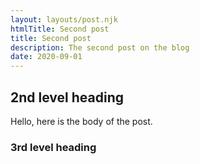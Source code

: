 ```yaml
---
layout: layouts/post.njk
htmlTitle: Second post
title: Second post
description: The second post on the blog
date: 2020-09-01
---
```


## 2nd level heading

Hello, here is the body of the post.

### 3rd level heading
